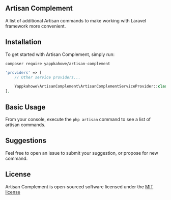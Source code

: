## Artisan Complement
A list of additional Artisan commands to make working with Laravel framework more convenient.

## Installation

To get started with Artisan Complement, simply run:

    composer require yappkahowe/artisan-complement

```php
'providers' => [
    // Other service providers...

    Yappkahowe\ArtisanComplement\ArtisanComplementServiceProvider::class,
],
```

## Basic Usage

From your console, execute the `php artisan` command to see a list of artisan commands.

## Suggestions

Feel free to open an issue to submit your suggestion, or propose for new command.

## License

Artisan Complement is open-sourced software licensed under the [MIT license](http://opensource.org/licenses/MIT)
